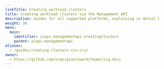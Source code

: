 ```yaml
---
linkTitle: Creating workload clusters
title: Creating workload clusters via the Management API
description: Guides for all supported platforms, explaining in detail how to leverage the Management API to create and manage clusters in a declarative fashion.
weight: 30
menu:
  main:
    identifier: uiapi-managementapi-creatingclusters
    parent: uiapi-managementapi
aliases:
  - /guides/creating-clusters-via-crs/
owner:
  - https://github.com/orgs/giantswarm/teams/sig-docs
---
```

